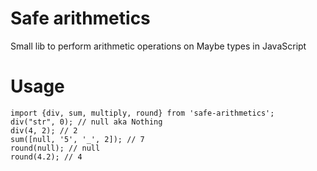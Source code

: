 # Safe arithmetics

Small lib to perform arithmetic operations on Maybe types in JavaScript

# Usage

```
import {div, sum, multiply, round} from 'safe-arithmetics';
div("str", 0); // null aka Nothing
div(4, 2); // 2
sum([null, '5', '_', 2]); // 7
round(null); // null
round(4.2); // 4
```
